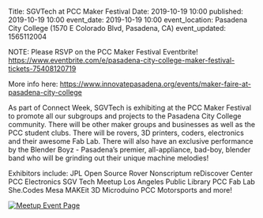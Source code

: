 Title: SGVTech at PCC Maker Festival
Date: 2019-10-19 10:00
published: 2019-10-19 10:00
event_date: 2019-10-19 10:00
event_location: Pasadena City College (1570 E Colorado Blvd, Pasadena, CA)
event_updated: 1565112004

NOTE: Please RSVP on the PCC Maker Festival Eventbrite!
https://www.eventbrite.com/e/pasadena-city-college-maker-festival-tickets-75408120719

More info here:
https://www.innovatepasadena.org/events/maker-faire-at-pasadena-city-college

As part of Connect Week, SGVTech is exhibiting at the PCC Maker Festival to promote all our subgroups and projects to the Pasadena City College community. There will be other maker groups and businesses as well as the PCC student clubs. There will be rovers, 3D printers, coders, electronics and their awesome Fab Lab. There will also have an exclusive performance by the Blender Boyz - Pasadena’s premier, all-appliance, bad-boy, blender band who will be grinding out their unique machine melodies!

Exhibitors include:
JPL Open Source Rover
Nonscriptum
reDiscover Center
PCC Electronics
SGV Tech Meetup
Los Angeles Public Library
PCC Fab Lab
She.Codes
Mesa
MAKEit 3D
Microduino
PCC Motorsports
and more!

[ ![Meetup Event Page]({filename}/images/meetup_logo_45.png) ](https://www.meetup.com/SGVTech/events/265704259/)

